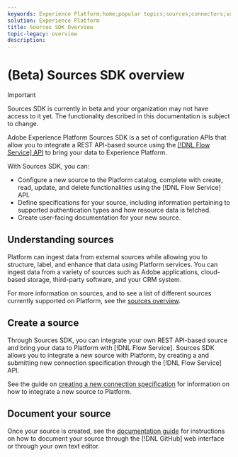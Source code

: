 ```yaml
---
keywords: Experience Platform;home;popular topics;sources;connectors;source connectors;sources sdk;sdk;SDK
solution: Experience Platform
title: Sources SDK Overview
topic-legacy: overview
description:
---
```

# (Beta) Sources SDK overview

>[!IMPORTANT]
>
>Sources SDK is currently in beta and your organization may not have access to it yet. The functionality described in this documentation is subject to change.

Adobe Experience Platform Sources SDK is a set of configuration APIs that allow you to integrate a REST API-based source using the [[!DNL Flow Service] API](https://www.adobe.io/experience-platform-apis/references/flow-service/) to bring your data to Experience Platform.

With Sources SDK, you can:

* Configure a new source to the Platform catalog, complete with create, read, update, and delete functionalities using the [!DNL Flow Service] API.
* Define specifications for your source, including information pertaining to supported authentication types and how resource data is fetched.
* Create user-facing documentation for your new source.

## Understanding sources

Platform can ingest data from external sources while allowing you to structure, label, and enhance that data using Platform services. You can ingest data from a variety of sources such as Adobe applications, cloud-based storage, third-party software, and your CRM system.

For more information on sources, and to see a list of different sources currently supported on Platform, see the [sources overview](../home.md).

## Create a source

Through Sources SDK, you can integrate your own REST API-based source and bring your data to Platform with [!DNL Flow Service]. Sources SDK allows you to integrate a new source with Platform, by creating a and submitting new connection specification through the [!DNL Flow Service] API.

See the guide on [creating a new connection specification](./api/overview.md) for information on how to integrate a new source to Platform.

## Document your source

Once your source is created, see the [documentation guide](./documentation/overview.md) for instructions on how to document your source through the [!DNL GitHub] web interface or through your own text editor.

